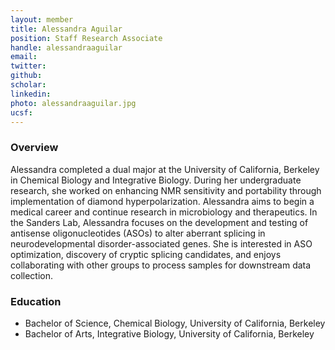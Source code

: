 ```yaml
---
layout: member
title: Alessandra Aguilar
position: Staff Research Associate
handle: alessandraaguilar
email: 
twitter:
github:
scholar: 
linkedin: 
photo: alessandraaguilar.jpg
ucsf: 
---
```


### Overview
Alessandra completed a dual major at the University of California, Berkeley in Chemical Biology and Integrative Biology. During her undergraduate research, she worked on enhancing NMR sensitivity and portability through implementation of diamond hyperpolarization. Alessandra aims to begin a medical career and continue research in microbiology and therapeutics. In the Sanders Lab, Alessandra focuses on the development and testing of antisense oligonucleotides (ASOs) to alter aberrant splicing in neurodevelopmental disorder-associated genes. She is interested in ASO optimization, discovery of cryptic splicing candidates, and enjoys collaborating with other groups to process samples for downstream data collection.

### Education
- Bachelor of Science, Chemical Biology, University of California, Berkeley
- Bachelor of Arts, Integrative Biology, University of California, Berkeley
